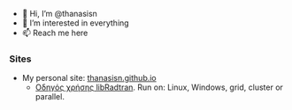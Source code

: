 - 👋 Hi, I’m @thanasisn
- 👀 I’m interested in everything
- 📫 Reach me here

### Sites 

- My personal site: [thanasisn.github.io](https://thanasisn.github.io/)
  -   [Οδηγός χρήσης libRadtran](https://thanasisn.github.io/Libratran_guide/Libratran_guide.html). Run on: Linux, Windows, grid, cluster or parallel.
 
    
<!---
thanasisn/thanasisn is a ✨ special ✨ repository because its `README.md` (this file) appears on your GitHub profile.
You can click the Preview link to take a look at your changes.
--->
